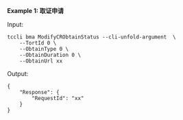 **Example 1: 取证申请**



Input: 

```
tccli bma ModifyCRObtainStatus --cli-unfold-argument  \
    --TortId 0 \
    --ObtainType 0 \
    --ObtainDuration 0 \
    --ObtainUrl xx
```

Output: 
```
{
    "Response": {
        "RequestId": "xx"
    }
}
```

